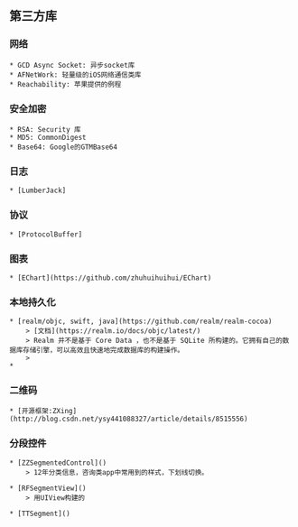 ## 第三方库


### 网络
	* GCD Async Socket: 异步socket库
	* AFNetWork: 轻量级的iOS网络通信类库
	* Reachability: 苹果提供的例程

### 安全加密
	* RSA: Security 库
	* MD5: CommonDigest
	* Base64: Google的GTMBase64

### 日志
	* [LumberJack]

### 协议
	* [ProtocolBuffer]

### 图表
	* [EChart](https://github.com/zhuhuihuihui/EChart)

### 本地持久化

	* [realm/objc, swift, java](https://github.com/realm/realm-cocoa)
		> [文档](https://realm.io/docs/objc/latest/)
		> Realm 并不是基于 Core Data ，也不是基于 SQLite 所构建的。它拥有自己的数据库存储引擎，可以高效且快速地完成数据库的构建操作。
		>
	*

### 二维码
	* [开源框架:ZXing](http://blog.csdn.net/ysy441088327/article/details/8515556)

### 分段控件
	* [ZZSegmentedControl]()
		> 12年分类信息，咨询类app中常用到的样式，下划线切换。
		
	* [RFSegmentView]()
		> 用UIView构建的

	* [TTSegment]()
